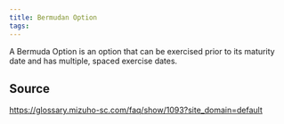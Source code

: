 ```yaml
---
title: Bermudan Option
tags: 
---
```


A Bermuda Option is an option that can be exercised prior to its maturity date and has multiple, spaced exercise dates.

## Source
https://glossary.mizuho-sc.com/faq/show/1093?site_domain=default